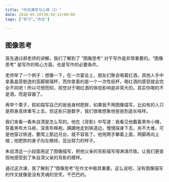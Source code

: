 ```yaml
---
title: "作文课学习心得（1）"
date: 2018-05-26T20:50:12+08:00
tags: ["学习","作文"]

---
```


## 图像思考

首先通过郝老师的讲解，我们了解到了 ”图像思考“ 对于写作是非常重要的。“图像思考” 是写作的核心方面，也是写作的必要条件。

老师举了一个例子：想像一下，在一次宴会上，朋友们聚会喝着红酒，其他人手中拿着晶莹剔透的高脚玻璃杯，而你拿着的是一个一次性纸杯，喝红酒的感受就会完全不同吧！所以可想而知，视觉对于喝红酒的体验影响是非常大的。其实你喝的不是酒，而是容器了。

再举个栗子，假如描写自己的爸爸身材肥胖，如果我不用图像描写，比如有的人只是把身高体重写上去，但这些只是数字，我们很难想象他爸爸到底长啥样。

我们来看一看朱自清是怎么写的。他在《背影》中写道：我看见他戴着黑布小帽，穿着黑布大马褂，深青布棉袍，蹒跚地走到铁道边，慢慢探身下去，尚不大难，可是他穿过铁道，要爬上那边月台，就不容易了。他用两手攀着上面，两脚再向上缩；他肥胖的身子向左微倾，显出努力的样子。

朱自清这一小段面用足了图像描写，把他父亲的背影描写得淋漓尽致。让我们更直观地感受到了朱自清父亲的背影的模样。

通过这次课，我了解到了“图像思考”在作文中极其重要。这么说吧，没有图像描写的作文就像是没有灵魂的空壳，干巴巴的。

